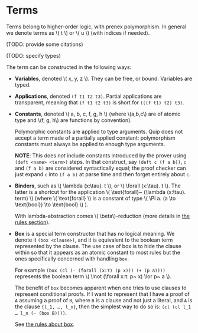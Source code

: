 # Terms

Terms belong to higher-order logic, with prenex polymorphism. In general
we denote terms as \\( t \\) or \\( u \\) (with indices if needed).

(TODO: provide some citations)

(TODO: specify types)

The term can be constructed in the following ways:

- **Variables**, denoted \\( x, y, z \\). They can be free, or bound. Variables
  are typed.
- **Applications**, denoted `(f t1 t2 t3)`. Partial applications are transparent,
  meaning that `(f t1 t2 t3)` is short for `(((f t1) t2) t3)`.

- **Constants**, denoted \\( a, b, c, f, g, h \\)
  (where \\(a,b,c\\) are of atomic type and \\(f, g, h\\)
   are functions by convention).

  Polymorphic constants are applied to type arguments. Quip does not accept
  a term made of a partially applied constant: polymorphism constants must always
  be applied to enough type arguments.

  **NOTE**:
  This does _not_ include constants introduced by the prover using `(deft <name> <term>)` steps.
  In that construct, say `(deft c (f a b))`, `c` and `(f a b)` are considered syntactically
  equal; the proof checker can just expand `c` into `(f a b)` at parse time
  and then forget entirely about `c`.

- **Binders**, such as \\( \lambda (x:\tau). t \\), or \\( \forall (x:\tau). t \\).
  The latter is a shortcut for the application
  \\( \text{forall}~ (\lambda (x:\tau). term) \\)
  (where \\( \text{forall} \\)
  is a constant of type \\( \Pi a. (a \to \text{bool}) \to \text{bool} \\) ).

  With lambda-abstraction comes
  \\( \beta\\)-reduction <!--, and \\( \eta \\)-expansion -->
  (more details in [the rules section](./rules.md)).

- **Box** is a special term constructor that has no logical meaning.
  We denote it `(box <clause>)`, and it is equivalent to the boolean term
  represented by the clause. The use case of box is to hide the clause within
  so that it appears as an atomic constant to most
  rules but the ones specifically concerned with handling `box`.

  For example `(box (cl (- (forall (x:τ) (p x))) (+ (p a))))`
  represents the boolean term \\( \lnot (\forall x:τ. p~ x) \lor p~ a \\).

  The benefit of `box` becomes apparent when one tries to use clauses to
  represent conditional proofs. If I want to represent that I have a proof
  of `A` assuming a proof of `B`, where `B` is a clause and not just a literal,
  and `A` is the clause `{l_1, …, l_n}`, then
  the simplest way to do so is: `(cl (cl l_1 … l_n (- (box B))))`.

  See [the rules about box](./rules.md#box).


